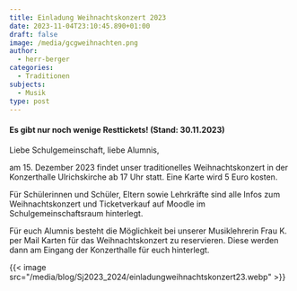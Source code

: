 ```yaml
---
title: Einladung Weihnachtskonzert 2023
date: 2023-11-04T23:10:45.890+01:00
draft: false
image: /media/gcgweihnachten.png
author:
  - herr-berger
categories:
  - Traditionen
subjects:
  - Musik
type: post
---
```

#### Es gibt nur noch wenige Resttickets! (Stand: 30.11.2023)

Liebe Schulgemeinschaft, liebe Alumnis,

am 15. Dezember 2023 findet unser traditionelles Weihnachtskonzert in der Konzerthalle Ulrichskirche ab 17 Uhr statt. Eine Karte wird 5 Euro kosten.

Für Schülerinnen und Schüler, Eltern sowie Lehrkräfte sind alle Infos zum Weihnachtskonzert und Ticketverkauf auf Moodle im Schulgemeinschaftsraum hinterlegt.

Für euch Alumnis besteht die Möglichkeit bei unserer Musiklehrerin Frau K. per Mail Karten für das Weihnachtskonzert zu reservieren. Diese werden dann am Eingang der Konzerthalle für euch hinterlegt.

{{< image src="/media/blog/Sj2023_2024/einladungweihnachtskonzert23.webp" >}}
